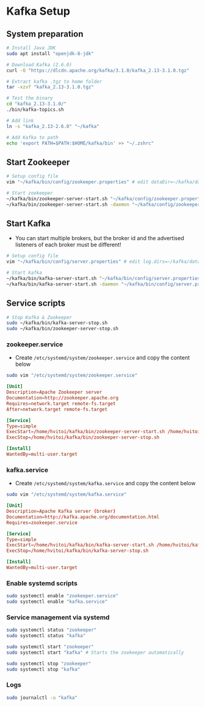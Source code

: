 # Kafka Setup

## System preparation

```sh
# Install Java JDK
sudo apt install "openjdk-8-jdk"

# Download Kafka (2.6.0)
curl -O "https://dlcdn.apache.org/kafka/3.1.0/kafka_2.13-3.1.0.tgz"

# Extract kafka .tgz to home folder
tar -xzvf "kafka_2.13-3.1.0.tgz"

# Test the binary
cd "kafka_2.13-3.1.0/"
./bin/kafka-topics.sh

# Add link
ln -s "kafka_2.13-2.6.0" "~/kafka"

# Add Kafka to path
echo 'export PATH=$PATH:$HOME/kafka/bin' >> "~/.zshrc"
```

## Start Zookeeper

```sh
# Setup config file
vim "~/kafka/bin/config/zookeeper.properties" # edit dataDir=~/kafka/data/zookeeper

# Start zookeeper
~/kafka/bin/zookeeper-server-start.sh "~/kafka/config/zookeeper.properties" # Bind to port 2181. A version-2 folder inside of data/zookeeper is created
~/kafka/bin/zookeeper-server-start.sh -daemon "~/kafka/config/zookeeper.properties" # Run as a daemon
```

## Start Kafka

- You can start multiple brokers, but the broker id and the advertised listeners of each broker must be different!

```sh
# Setup config file
vim "~/kafka/bin/config/server.properties" # edit log.dirs=~/kafka/data/kafka

# Start kafka
~/kafka/bin/kafka-server-start.sh "~/kafka/bin/config/server.properties"
~/kafka/bin/kafka-server-start.sh -daemon "~/kafka/bin/config/server.properties" # Run as a daemon
```

## Service scripts

```sh
# Stop Kafka & Zookeeper
sudo ~/kafka/bin/kafka-server-stop.sh
sudo ~/kafka/bin/zookeeper-server-stop.sh
```

### zookeeper.service

- Create `/etc/systemd/system/zookeeper.service` and copy the content below

```sh
sudo vim "/etc/systemd/system/zookeeper.service"
```

```conf
[Unit]
Description=Apache Zookeeper server
Documentation=http://zookeeper.apache.org
Requires=network.target remote-fs.target
After=network.target remote-fs.target

[Service]
Type=simple
ExecStart=/home/hvitoi/kafka/bin/zookeeper-server-start.sh /home/hvitoi/kafka/config/zookeeper.properties
ExecStop=/home/hvitoi/kafka/bin/zookeeper-server-stop.sh

[Install]
WantedBy=multi-user.target
```

### kafka.service

- Create `/etc/systemd/system/kafka.service` and copy the content below

```sh
sudo vim "/etc/systemd/system/kafka.service"
```

```conf
[Unit]
Description=Apache Kafka server (broker)
Documentation=http://kafka.apache.org/documentation.html
Requires=zookeeper.service

[Service]
Type=simple
ExecStart=/home/hvitoi/kafka/bin/kafka-server-start.sh /home/hvitoi/kafka/config/server.properties
ExecStop=/home/hvitoi/kafka/bin/kafka-server-stop.sh

[Install]
WantedBy=multi-user.target
```

### Enable systemd scripts

```sh
sudo systemctl enable "zookeeper.service"
sudo systemctl enable "kafka.service"
```

### Service management via systemd

```sh
sudo systemctl status "zookeeper"
sudo systemctl status "kafka"

sudo systemctl start "zookeeper"
sudo systemctl start "kafka" # Starts the zookeeper automatically

sudo systemctl stop "zookeeper"
sudo systemctl stop "kafka"
```

### Logs

```sh
sudo journalctl -u "kafka"
```
